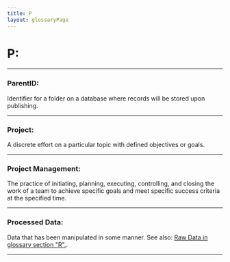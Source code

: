 ```yaml
---
title: P
layout: glossaryPage
---
```


# **P:** 
___

### **ParentID:**
Identifier for a folder on a database where records will be stored upon publishing.

___

### **Project:** 
A discrete effort on a particular topic with defined objectives or goals.

___

### **Project Management:** 
The practice of initiating, planning, executing, controlling, and closing the work of a team to achieve specific 
goals and meet specific success criteria at the specified time.

___

### **Processed Data:**
Data that has been manipulated in some manner. See also: [Raw Data in glossary section "R".](https://ironrico.github.io/TestGlossary/R). 

___

